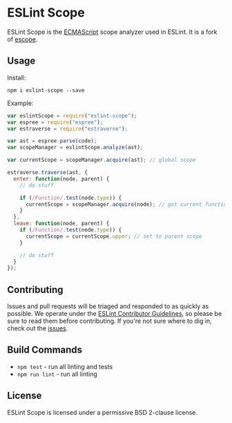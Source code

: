# ESLint Scope

ESLint Scope is the [ECMAScript](http://www.ecma-international.org/publications/standards/Ecma-262.htm) scope analyzer used in ESLint. It is a fork of [escope](http://github.com/estools/escope).

## Usage

Install:

```
npm i eslint-scope --save
```

Example:

```js
var eslintScope = require("eslint-scope");
var espree = require("espree");
var estraverse = require("estraverse");

var ast = espree.parse(code);
var scopeManager = eslintScope.analyze(ast);

var currentScope = scopeManager.acquire(ast); // global scope

estraverse.traverse(ast, {
  enter: function(node, parent) {
    // do stuff

    if (/Function/.test(node.type)) {
      currentScope = scopeManager.acquire(node); // get current function scope
    }
  },
  leave: function(node, parent) {
    if (/Function/.test(node.type)) {
      currentScope = currentScope.upper; // set to parent scope
    }

    // do stuff
  }
});
```

## Contributing

Issues and pull requests will be triaged and responded to as quickly as possible. We operate under the [ESLint Contributor Guidelines](http://eslint.org/docs/developer-guide/contributing), so please be sure to read them before contributing. If you're not sure where to dig in, check out the [issues](https://github.com/eslint/eslint-scope/issues).

## Build Commands

* `npm test` - run all linting and tests
* `npm run lint` - run all linting

## License

ESLint Scope is licensed under a permissive BSD 2-clause license.
